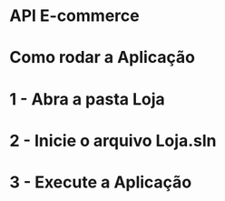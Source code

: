 # API E-commerce
# Como rodar a Aplicação
<h1>1 - Abra a pasta Loja<h1/>
<h1>2 - Inicie o arquivo Loja.sln<h1/>
<h1>3 - Execute a Aplicação<h1/>
